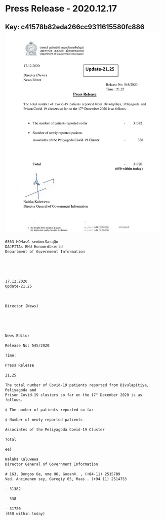 # Press Release - 2020.12.17 
Key: c41578b82eda266cc9311615580fc886 
![img](img/c41578b82eda266cc9311615580fc886.jpg)
---
```
6563 HOHasG sembmcSasqQo
DAJFITAs BHU Honomrdbsertd
Department of Government Information

 

 

17.12.2020
Update-21.25

 

Director (News)

 

 

News Editor

Release No: 545/2020

Time:

Press Release

21,25

The total number of Covid-19 patients reported from Divulapitiya, Peliyagoda and
Prison Covid-19 clusters so far on the 17" December 2020 is as follows.

¢ The number of patients reported so far

¢ Number of newly reported patients

Associates of the Peliyagoda Covid-19 Cluster

Total

ee)

Nalaka Kaluwewa
Director General of Government Information

# 163, Bongos Oe, ome 06, Gooan®. , (+84-11) 2515789
Ved. Ancimenen sey, Garegiy 05, Maas . (+94 11) 2514753

- 31382

- 338

- 31720
(650 within today)

```
